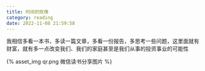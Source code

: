```yaml
---
title: 时间的玫瑰
category: reading
date: 2022-11-08 21:59:58
---
```


我相信多看一本书，多读一篇文章，多看一份报告，多思考一些问题，这里面就有财富，就有多一点改变我们、我们的家庭甚至是我们从事的投资事业的可能性

<div class="qrImgWrapper">
{% asset_img qr.png 微信读书分享图片 %}
</div>
